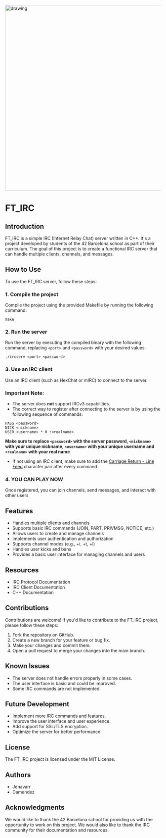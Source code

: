 <img src="https://github.com/user-attachments/assets/aefd0832-b75d-4325-b2b0-449c5d3cd19e" alt="drawing" width="600"/>

# FT_IRC

## Introduction


FT_IRC is a simple IRC (Internet Relay Chat) server written in C++. It's a project developed by students of the 42 Barcelona school as part of their curriculum. The goal of this project is to create a functional IRC server that can handle multiple clients, channels, and messages.

## How to Use

To use the FT_IRC server, follow these steps:

### 1.  Compile the project
Compile the project using the provided Makefile by running the following command:
```
make
```

### 2. Run the server
Run the server by executing the compiled binary with the following command, replacing `<port>` and `<password>` with your desired values:
```
./ircserv <port> <password>
```

### 3. Use an IRC client
Use an IRC client (such as HexChat or mIRC) to connect to the server.

### Important Note:

- The server does **not** support IRCv3 capabilities.
- The correct way to register after connecting to the server is by using the following sequence of commands:
```
PASS <password>
NICK <nickname>
USER <username> * 0 :<realname>
```
**Make sure to replace `<password>` with the server password, `<nickname>` with your unique nickname, `<username>` with your unique username and `<realname>` with your real name**
- If not using an IRC client, make sure to add the [Carriage Return - Line Feed](https://datatracker.ietf.org/doc/html/rfc2812#section-2.3) character pair after every command

### 4. YOU CAN PLAY NOW
Once registered, you can join channels, send messages, and interact with other users

## Features

- Handles multiple clients and channels
- Supports basic IRC commands (JOIN, PART, PRIVMSG, NOTICE, etc.)
- Allows users to create and manage channels
- Implements user authentication and authorization
- Supports channel modes (e.g., +i, +t, +l)
- Handles user kicks and bans
- Provides a basic user interface for managing channels and users

## Resources

- IRC Protocol Documentation
- IRC Client Documentation
- C++ Documentation

## Contributions

Contributions are welcome! If you'd like to contribute to the FT_IRC project, please follow these steps:

1. Fork the repository on GitHub.
2. Create a new branch for your feature or bug fix.
3. Make your changes and commit them.
4. Open a pull request to merge your changes into the main branch.

## Known Issues

- The server does not handle errors properly in some cases.
- The user interface is basic and could be improved.
- Some IRC commands are not implemented.

## Future Development

- Implement more IRC commands and features.
- Improve the user interface and user experience.
- Add support for SSL/TLS encryption.
- Optimize the server for better performance.

## License

The FT_IRC project is licensed under the MIT License.

## Authors

- Jenavarr
- Damendez

## Acknowledgments

We would like to thank the 42 Barcelona school for providing us with the opportunity to work on this project. We would also like to thank the IRC community for their documentation and resources.
